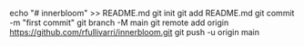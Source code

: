 echo "# innerbloom" >> README.md
git init
git add README.md
git commit -m "first commit"
git branch -M main
git remote add origin https://github.com/rfullivarri/innerbloom.git
git push -u origin main
